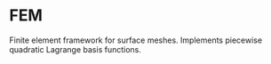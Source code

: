 # FEM
Finite element framework for surface meshes. Implements piecewise quadratic Lagrange basis functions. 
